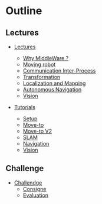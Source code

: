 # Outline

## Lectures

* [Lectures](courses-parts/intro.md)
  * [Why MiddleWare ?](courses-parts/middleWare-ROS.md)
  * [Moving robot](courses-parts/move.md)                          <!--Guillaume-->
  * [Communication Inter-Process](courses-parts/com-inter-proc.md)
  * [Transformation](courses-parts/transformation.md)
  * [Localization and Mapping](courses-parts/mapping.md)
  * [Autonomous Navigation](courses-parts/navigation.md)
  * [Vision](courses-parts/Intro-to-vision.md)

* [Tutorials](tutorials/intro.md)
  * [Setup](tutorials/setup.md)             <!--Guillaume-->
  * [Move-to](tutorials/move-to.md)         <!--Guillaume-->
  * [Move-to V2](tutorials/move-to-v2.md)   <!--Guillaume-->
  * [SLAM](tutorials/SLAM.md)					  <!--Luc-->
  * [Navigation](tutorials/navigation.md)	  <!--Luc-->
  * [Vision](tutorials/vision.md)

## Challenge

  * [Challendge](challendge/intro.md)
    * [Consigne](tutorials/consigne.md)             
    * [Evaluation](tutorials/evaluation.md)

<!--Sur la base des sujets PDRs-->
